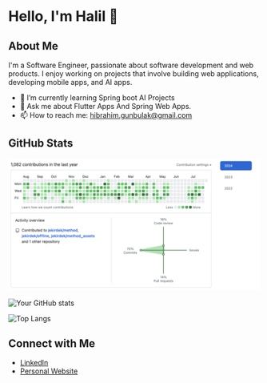 
# Hello, I'm Halil 👋

## About Me
I'm a Software Engineer, passionate about software development and web products. I enjoy working on projects that involve  building web applications, developing mobile apps, and AI apps.

- 🌱 I’m currently learning Spring boot AI Projects
- 💬 Ask me about Flutter Apps And Spring Web Apps.
- 📫 How to reach me: hibrahim.gunbulak@gmail.com

## GitHub Stats
![How many Code Write that year](https://github.com/Halil-ibrahim-GUNBULAK/Halil-ibrahim-GUNBULAK/blob/main/Ekran%20Resmi%202024-07-28%2000.17.34.png)

![Your GitHub stats](https://github-readme-stats.vercel.app/api?username=Halil-ibrahim-GUNBULAK&show_icons=true&theme=radical)

![Top Langs](https://github-readme-stats.vercel.app/api/top-langs/?username=Halil-ibrahim-GUNBULAK&layout=compact&theme=radical)




## Connect with Me
- [LinkedIn](https://www.linkedin.com/in/halil-ibrahim-gunbulak/)
- [Personal Website](https://halil-ibrahim-gunbulak.github.io/websites/)


<!--
**Halil-ibrahim-GUNBULAK/Halil-ibrahim-GUNBULAK** is a ✨ _special_ ✨ repository because its `README.md` (this file) appears on your GitHub profile.

Here are some ideas to get you started:

- 🔭 I’m currently working on ...
- 🌱 I’m currently learning ...
- 👯 I’m looking to collaborate on ...
- 🤔 I’m looking for help with ...
- 💬 Ask me about ...
- 📫 How to reach me: ...
- 😄 Pronouns: ...
- ⚡ Fun fact: ...
-->
